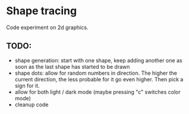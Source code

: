 # Shape tracing
Code experiment on 2d graphics.


## TODO:
- shape generation: start with one shape, keep adding another one as soon as the last shape has started to be drawn
- shape dots: allow for random numbers in direction. The higher the current direction, the less probable for it go even higher. Then pick a sign for it.
- allow for both light / dark mode (maybe pressing "c" switches color mode)
- cleanup code